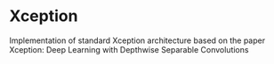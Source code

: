 # Xception
Implementation of standard Xception architecture based on the paper Xception: Deep Learning with Depthwise Separable Convolutions
